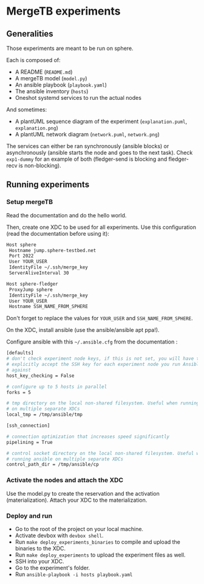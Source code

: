 # MergeTB experiments

## Generalities

Those experiments are meant to be run on sphere.

Each is composed of:

- A README (`README.md`)
- A mergeTB model (`model.py`)
- An ansible playbook (`playbook.yaml`)
- The ansible inventory (`hosts`)
- Oneshot systemd services to run the actual nodes

And sometimes:

- A plantUML sequence diagram of the experiment (`explanation.puml`, `explanation.png`)
- A plantUML network diagram (`network.puml`, `network.png`)

The services can either be ran synchronously (ansible blocks) or asynchronously
(ansible starts the node and goes to the next task).
Check `exp1-dummy` for an example of both
(fledger-send is blocking and fledger-recv is non-blocking).

## Running experiments

### Setup mergeTB

Read the documentation and do the hello world.

Then, create one XDC to be used for all experiments.
Use this configuration (read the documentation before using it):

```bash
Host sphere
 Hostname jump.sphere-testbed.net
 Port 2022
 User YOUR_USER
 IdentityFile ~/.ssh/merge_key
 ServerAliveInterval 30

Host sphere-fledger
 ProxyJump sphere
 IdentityFile ~/.ssh/merge_key
 User YOUR_USER
 Hostname SSH_NAME_FROM_SPHERE
```

Don't forget to replace the values for `YOUR_USER` and `SSH_NAME_FROM_SPHERE`.

On the XDC, install ansible (use the ansible/ansible apt ppa!).

Configure ansible with this `~/.ansible.cfg` from the documentation :

```bash
[defaults]
# don't check experiment node keys, if this is not set, you will have to
# explicitly accept the SSH key for each experiment node you run Ansible
# against
host_key_checking = False

# configure up to 5 hosts in parallel
forks = 5

# tmp directory on the local non-shared filesystem. Useful when running ansible
# on multiple separate XDCs
local_tmp = /tmp/ansible/tmp

[ssh_connection]

# connection optimization that increases speed significantly
pipelining = True

# control socket directory on the local non-shared filesystem. Useful when
# running ansible on multiple separate XDCs
control_path_dir = /tmp/ansible/cp
```

### Activate the nodes and attach the XDC

Use the model.py to create the reservation and the activation (materialization).
Attach your XDC to the materialization.

### Deploy and run

- Go to the root of the project on your local machine.
- Activate devbox with `devbox shell`.
- Run `make deploy_experiments_binaries` to
compile and upload the binaries to the XDC.
- Run `make deploy_experiments` to upload the experiment files as well.
- SSH into your XDC.
- Go to the experiment's folder.
- Run `ansible-playbook -i hosts playbook.yaml`

